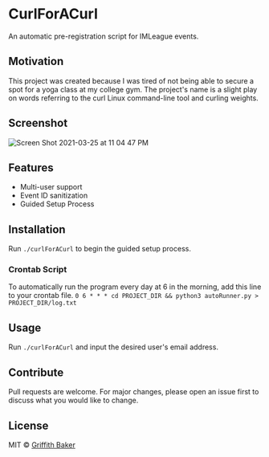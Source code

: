 # CurlForACurl
An automatic pre-registration script for IMLeague events.

## Motivation
This project was created because I was tired of not being able to secure a spot for a yoga class at my college gym. The project's name is a slight play on words referring to the curl Linux command-line tool and curling weights.
 
## Screenshot
![Screen Shot 2021-03-25 at 11 04 47 PM](https://user-images.githubusercontent.com/21346818/112571538-a49d3180-8dbe-11eb-8d58-cdbb1ece38dd.png)

## Features
- Multi-user support
- Event ID sanitization
- Guided Setup Process

## Installation
Run `./curlForACurl` to begin the guided setup process.

### Crontab Script
To automatically run the program every day at 6 in the morning, add this line to your crontab file.
```0 6 * * * cd PROJECT_DIR && python3 autoRunner.py > PROJECT_DIR/log.txt```
## Usage
Run `./curlForACurl` and input the desired user's email address.

## Contribute
Pull requests are welcome. For major changes, please open an issue first to discuss what you would like to change.

## License
MIT © [Griffith Baker]()
